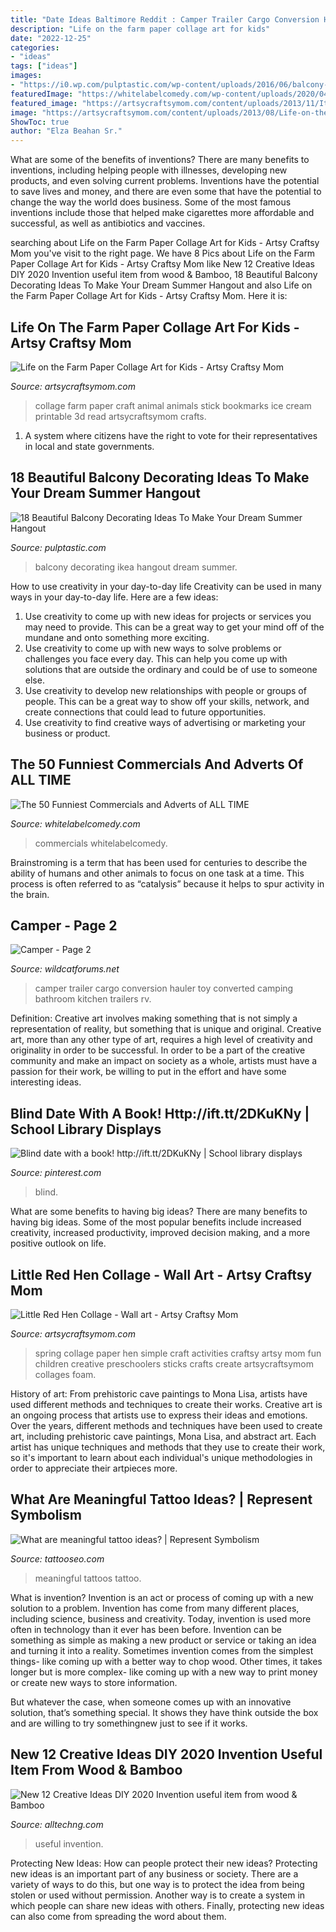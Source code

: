 ```yaml
---
title: "Date Ideas Baltimore Reddit : Camper Trailer Cargo Conversion Hauler Toy Converted Camping Bathroom Kitchen Trailers Rv"
description: "Life on the farm paper collage art for kids"
date: "2022-12-25"
categories:
- "ideas"
tags: ["ideas"]
images:
- "https://i0.wp.com/pulptastic.com/wp-content/uploads/2016/06/balcony-decorating-ideas-53-573d904fbcd09__700.jpg?w=662"
featuredImage: "https://whitelabelcomedy.com/wp-content/uploads/2020/04/50-Funniest-TV-Ads.jpg"
featured_image: "https://artsycraftsymom.com/content/uploads/2013/11/Itsy-Bitsy-Feb.jpg"
image: "https://artsycraftsymom.com/content/uploads/2013/08/Life-on-the-Farm-Thematic-Paper-Collage-Art-for-kids-1.jpg"
ShowToc: true
author: "Elza Beahan Sr."
---
```



What are some of the benefits of inventions?
There are many benefits to inventions, including helping people with illnesses, developing new products, and even solving current problems. Inventions have the potential to save lives and money, and there are even some that have the potential to change the way the world does business. Some of the most famous inventions include those that helped make cigarettes more affordable and successful, as well as antibiotics and vaccines.

	

		
searching about Life on the Farm Paper Collage Art for Kids - Artsy Craftsy Mom you've visit to the right page. We have 8 Pics about Life on the Farm Paper Collage Art for Kids - Artsy Craftsy Mom like New 12 Creative Ideas DIY 2020 Invention useful item from wood &amp; Bamboo, 18 Beautiful Balcony Decorating Ideas To Make Your Dream Summer Hangout and also Life on the Farm Paper Collage Art for Kids - Artsy Craftsy Mom. Here it is:
		
    
## Life On The Farm Paper Collage Art For Kids - Artsy Craftsy Mom

<img loading=lazy src="https://artsycraftsymom.com/content/uploads/2013/08/Life-on-the-Farm-Thematic-Paper-Collage-Art-for-kids-1.jpg" onerror="this.onerror=null;this.src='https://tse4.mm.bing.net/th?id=OIP.kFFeH1EFKsLjamrtldfYFQHaKk&amp;pid=15.1';" alt="Life on the Farm Paper Collage Art for Kids - Artsy Craftsy Mom">

_Source: artsycraftsymom.com_

>collage farm paper craft animal animals stick bookmarks ice cream printable 3d read artsycraftsymom crafts. 

	

1. A system where citizens have the right to vote for their representatives in local and state governments.

    
## 18 Beautiful Balcony Decorating Ideas To Make Your Dream Summer Hangout

<img loading=lazy src="https://i0.wp.com/pulptastic.com/wp-content/uploads/2016/06/balcony-decorating-ideas-53-573d904fbcd09__700.jpg?w=662" onerror="this.onerror=null;this.src='https://tse2.mm.bing.net/th?id=OIP.v8iOdrCVZoTPP1ay8K99uwHaKa&amp;pid=15.1';" alt="18 Beautiful Balcony Decorating Ideas To Make Your Dream Summer Hangout">

_Source: pulptastic.com_

>balcony decorating ikea hangout dream summer. 

	

How to use creativity in your day-to-day life
Creativity can be used in many ways in your day-to-day life. Here are a few ideas: 
1. Use creativity to come up with new ideas for projects or services you may need to provide. This can be a great way to get your mind off of the mundane and onto something more exciting. 
2. Use creativity to come up with new ways to solve problems or challenges you face every day. This can help you come up with solutions that are outside the ordinary and could be of use to someone else. 
3. Use creativity to develop new relationships with people or groups of people. This can be a great way to show off your skills, network, and create connections that could lead to future opportunities. 
4. Use creativity to find creative ways of advertising or marketing your business or product.

    
## The 50 Funniest Commercials And Adverts Of ALL TIME

<img loading=lazy src="https://whitelabelcomedy.com/wp-content/uploads/2020/04/50-Funniest-TV-Ads.jpg" onerror="this.onerror=null;this.src='https://tse2.mm.bing.net/th?id=OIP.-CS1FnYgsfIwjZLjCki89QHaDu&amp;pid=15.1';" alt="The 50 Funniest Commercials and Adverts of ALL TIME">

_Source: whitelabelcomedy.com_

>commercials whitelabelcomedy. 

	

Brainstroming is a term that has been used for centuries to describe the ability of humans and other animals to focus on one task at a time. This process is often referred to as “catalysis” because it helps to spur activity in the brain.

    
## Camper - Page 2

<img loading=lazy src="http://www.wildcatforums.net/forum/attachments/off-topic-discussion/3070d1336431460-camper-c293aac3.jpg" onerror="this.onerror=null;this.src='https://tse3.mm.bing.net/th?id=OIP.9Ic1EV6ksBAHdSXl7K8p-gHaE8&amp;pid=15.1';" alt="Camper - Page 2">

_Source: wildcatforums.net_

>camper trailer cargo conversion hauler toy converted camping bathroom kitchen trailers rv. 

	

Definition: Creative art involves making something that is not simply a representation of reality, but something that is unique and original.
Creative art, more than any other type of art, requires a high level of creativity and originality in order to be successful. In order to be a part of the creative community and make an impact on society as a whole, artists must have a passion for their work, be willing to put in the effort and have some interesting ideas.

    
## Blind Date With A Book! Http://ift.tt/2DKuKNy | School Library Displays

<img loading=lazy src="https://i.pinimg.com/originals/fb/30/b2/fb30b28567670eacc3c46fbfe1c9e710.jpg" onerror="this.onerror=null;this.src='https://tse2.mm.bing.net/th?id=OIP.lQvBlWHHD3GvmYEmR9wezgHaJ3&amp;pid=15.1';" alt="Blind date with a book! http://ift.tt/2DKuKNy | School library displays">

_Source: pinterest.com_

>blind. 

	

What are some benefits to having big ideas?
There are many benefits to having big ideas. Some of the most popular benefits include increased creativity, increased productivity, improved decision making, and a more positive outlook on life.

    
## Little Red Hen Collage - Wall Art - Artsy Craftsy Mom

<img loading=lazy src="https://artsycraftsymom.com/content/uploads/2013/11/Itsy-Bitsy-Feb.jpg" onerror="this.onerror=null;this.src='https://tse1.mm.bing.net/th?id=OIP.iuuyGEnI23XMY94EHrLncAHaFn&amp;pid=15.1';" alt="Little Red Hen Collage - Wall art - Artsy Craftsy Mom">

_Source: artsycraftsymom.com_

>spring collage paper hen simple craft activities craftsy artsy mom fun children creative preschoolers sticks crafts create artsycraftsymom collages foam. 

	

History of art: From prehistoric cave paintings to Mona Lisa, artists have used different methods and techniques to create their works.
Creative art is an ongoing process that artists use to express their ideas and emotions. Over the years, different methods and techniques have been used to create art, including prehistoric cave paintings, Mona Lisa, and abstract art. Each artist has unique techniques and methods that they use to create their work, so it's important to learn about each individual's unique methodologies in order to appreciate their artpieces more.

    
## What Are Meaningful Tattoo Ideas? | Represent Symbolism

<img loading=lazy src="https://www.tattooseo.com/wp-content/uploads/2017/09/meaningful-tattoos-25.jpg" onerror="this.onerror=null;this.src='https://tse3.mm.bing.net/th?id=OIP.WnvUM1sq_GmzI3dyCYphUwHaHa&amp;pid=15.1';" alt="What are meaningful tattoo ideas? | Represent Symbolism">

_Source: tattooseo.com_

>meaningful tattoos tattoo. 

	

What is invention?
Invention is an act or process of coming up with a new solution to a problem. Invention has come from many different places, including science, business and creativity. Today, invention is used more often in technology than it ever has been before. 
Invention can be something as simple as making a new product or service or taking an idea and turning it into a reality. Sometimes invention comes from the simplest things- like coming up with a better way to chop wood. Other times, it takes longer but is more complex- like coming up with a new way to print money or create new ways to store information. 

But whatever the case, when someone comes up with an innovative solution, that’s something special. It shows they have think outside the box and are willing to try somethingnew just to see if it works.

    
## New 12 Creative Ideas DIY 2020 Invention Useful Item From Wood &amp; Bamboo

<img loading=lazy src="https://www.alltechng.com/wp-content/uploads/2020/01/maxresdefault-313.jpg" onerror="this.onerror=null;this.src='https://tse3.mm.bing.net/th?id=OIP.sszISZDLlnj9-0K-OoYYBAHaEK&amp;pid=15.1';" alt="New 12 Creative Ideas DIY 2020 Invention useful item from wood &amp; Bamboo">

_Source: alltechng.com_

>useful invention. 

	

Protecting New Ideas: How can people protect their new ideas?
Protecting new ideas is an important part of any business or society. There are a variety of ways to do this, but one way is to protect the idea from being stolen or used without permission. Another way is to create a system in which people can share new ideas with others. Finally, protecting new ideas can also come from spreading the word about them.

